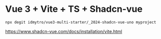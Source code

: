 # Vue 3 + Vite + TS + Shadcn-vue

```
npx degit idmytro/vue3-multi-starter/_2024-shadcn-vue-uno myproject
```

https://www.shadcn-vue.com/docs/installation/vite.html
